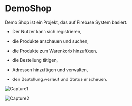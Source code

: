 # DemoShop

Demo Shop ist ein Projekt, das auf Firebase System basiert.

* Der Nutzer kann sich registrieren,

* die Produkte anschauen und suchen,

* die Produkte zum Warenkorb hinzufügen,

* die Bestellung tätigen,

* Adressen hinzufügen und verwalten,

* den Bestellungsverlauf und Status anschauen.

![Capture1](https://user-images.githubusercontent.com/107800577/209562077-fde214e7-932d-4687-8780-7309563b038b.JPG)


![Capture2](https://user-images.githubusercontent.com/107800577/209562085-897a971b-9029-4b64-b1ca-001274563055.JPG)
